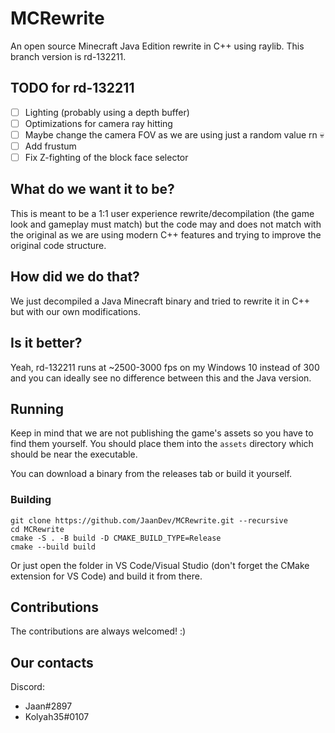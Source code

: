 # MCRewrite
An open source Minecraft Java Edition rewrite in C++ using raylib.
This branch version is rd-132211.

## TODO for rd-132211
- [ ] Lighting (probably using a depth buffer)
- [ ] Optimizations for camera ray hitting
- [ ] Maybe change the camera FOV as we are using just a random value rn :skull:
- [ ] Add frustum
- [ ] Fix Z-fighting of the block face selector

## What do we want it to be?
This is meant to be a 1:1 user experience rewrite/decompilation (the game look and gameplay must match) but the code may and does not match with the original as we are using modern C++ features and trying to improve the original code structure.

## How did we do that?
We just decompiled a Java Minecraft binary and tried to rewrite it in C++ but with our own modifications.

## Is it better?
Yeah, rd-132211 runs at ~2500-3000 fps on my Windows 10 instead of 300 and you can ideally see no difference between this and the Java version.

## Running
Keep in mind that we are not publishing the game's assets so you have to find them yourself. You should place them into the `assets` directory which should be near the executable.

You can download a binary from the releases tab or build it yourself.

### Building
```
git clone https://github.com/JaanDev/MCRewrite.git --recursive
cd MCRewrite
cmake -S . -B build -D CMAKE_BUILD_TYPE=Release
cmake --build build
```
Or just open the folder in VS Code/Visual Studio (don't forget the CMake extension for VS Code) and build it from there.

## Contributions
The contributions are always welcomed! :<zero-width space>)

## Our contacts
Discord:
* Jaan#2897
* Kolyah35#0107
